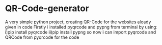 # QR-Code-generator
A very simple python project, creating QR-Code for the websites aleady given in code
Firstly i installed pyqrcode and pypng from terminal by using:
i)pip install pyqrcode
ii)pip install pypng
so now i can  import pyqrcode and QRCode from pyqrcode for the code
